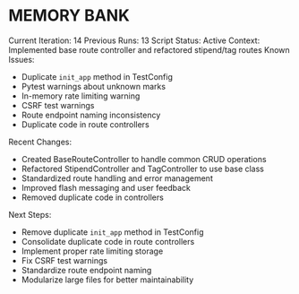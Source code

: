 # MEMORY BANK

Current Iteration: 14
Previous Runs: 13
Script Status: Active
Context: Implemented base route controller and refactored stipend/tag routes
Known Issues:
- Duplicate `init_app` method in TestConfig
- Pytest warnings about unknown marks
- In-memory rate limiting warning
- CSRF test warnings
- Route endpoint naming inconsistency
- Duplicate code in route controllers

Recent Changes:
- Created BaseRouteController to handle common CRUD operations
- Refactored StipendController and TagController to use base class
- Standardized route handling and error management
- Improved flash messaging and user feedback
- Removed duplicate code in controllers

Next Steps:
- Remove duplicate `init_app` method in TestConfig
- Consolidate duplicate code in route controllers
- Implement proper rate limiting storage
- Fix CSRF test warnings
- Standardize route endpoint naming
- Modularize large files for better maintainability
